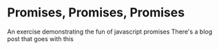 # Promises, Promises, Promises
An exercise demonstrating the fun of javascript promises
There's a blog post that goes with this
